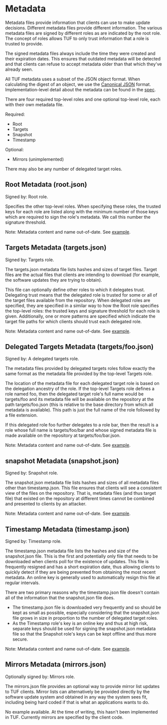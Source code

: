 # Metadata

Metadata files provide information that clients can use to make update decisions. Different metadata files provide different information. The various metadata files are signed by different roles as are indicated by the root role. The concept of roles allows TUF to only trust information that a role is trusted to provide.

The signed metadata files always include the time they were created and their expiration dates. This ensures that outdated metadata will be detected and that clients can refuse to accept metadata older than that which they've already seen.

All TUF metadata uses a subset of the JSON object format. When calculating the digest of an object, we use the [Canonical JSON](http://wiki.laptop.org/go/Canonical_JSON) format. Implementation-level detail about the metadata can be found in the [spec](docs/tuf-spec.txt).

There are four required top-level roles and one optional top-level role, each with their own metadata file.

Required:

* Root
* Targets
* Snapshot
* Timestamp 

Optional:

* Mirrors (unimplemented)

There may also be any number of delegated target roles.

## Root Metadata (root.json)

Signed by: Root role.

Specifies the other top-level roles. When specifying these roles, the trusted keys for each role are listed along with the minimum number of those keys which are required to sign the role's metadata. We call this number the signature threshold.

Note:  Metadata content and name out-of-date.
See [example](http://mirror1.poly.edu/test-pypi/metadata/root.txt).

## Targets Metadata (targets.json)

Signed by: Targets role.

The targets.json metadata file lists hashes and sizes of target files. Target files are the actual files that clients are intending to download (for example, the software updates they are trying to obtain).

This file can optionally define other roles to which it delegates trust. Delegating trust means that the delegated role is trusted for some or all of the target files available from the repository. When delegated roles are specified, they are specified in a similar way to how the Root role specifies the top-level roles: the trusted keys and signature threshold for each role is given. Additionally, one or more patterns are specified which indicate the target file paths for which clients should trust each delegated role.

Note:  Metadata content and name out-of-date.
See [example](http://mirror1.poly.edu/test-pypi/metadata/targets.txt).

## Delegated Targets Metadata (targets/foo.json)

Signed by: A delegated targets role.

The metadata files provided by delegated targets roles follow exactly the same format as the metadata file provided by the top-level Targets role.

The location of the metadata file for each delegated target role is based on the delegation ancestry of the role. If the top-level Targets role defines a role named foo, then the delegated target role's full name would be targets/foo and its metadata file will be available on the repository at the path targets/foo.json (this is relative to the base directory from which all metadata is available). This path is just the full name of the role followed by a file extension.

If this delegated role foo further delegates to a role bar, then the result is a role whose full name is targets/foo/bar and whose signed metadata file is made available on the repository at targets/foo/bar.json.

Note:  Metadata content and name out-of-date.
See [example](http://mirror1.poly.edu/test-pypi/metadata/targets/unclaimed.txt).

## snapshot Metadata (snapshot.json)

Signed by: Snapshot role.

The snapshot.json metadata file lists hashes and sizes of all metadata files other than timestamp.json. This file ensures that clients will see a consistent view of the files on the repository. That is, metadata files (and thus target file) that existed on the repository at different times cannot be combined and presented to clients by an attacker.

Note:  Metadata content and name out-of-date.
​See [example](http://mirror1.poly.edu/test-pypi/metadata/release.txt).

## Timestamp Metadata (timestamp.json)

Signed by: Timestamp role.

The timestamp.json metadata file lists the hashes and size of the snapshot.json file. This is the first and potentially only file that needs to be downloaded when clients poll for the existence of updates. This file is frequently resigned and has a short expiration date, thus allowing clients to quickly detect if they are being prevented from obtaining the most recent metadata. An online key is generally used to automatically resign this file at regular intervals.

There are two primary reasons why the timestamp.json file doesn't contain all of the information that the snapshot.json file does.

* The timestamp.json file is downloaded very frequently and so should be kept as small as possible, especially considering that the snapshot.json file grows in size in proportion to the number of delegated target roles.
* As the Timestamp role's key is an online key and thus at high risk, separate keys should be used for signing the snapshot.json metadata file so that the Snapshot role's keys can be kept offline and thus more secure.

Note:  Metadata content and name out-of-date.
See [example](http://mirror1.poly.edu/test-pypi/metadata/timestamp.txt).

## Mirrors Metadata (mirrors.json)

Optionally signed by: Mirrors role.

The mirrors.json file provides an optional way to provide mirror list updates to TUF clients. Mirror lists can alternatively be provided directly by the software update system and obtained in any way the system sees fit, including being hard coded if that is what an applications wants to do.

No example available. At the time of writing, this hasn't been implemented in TUF. Currently mirrors are specified by the client code. 
